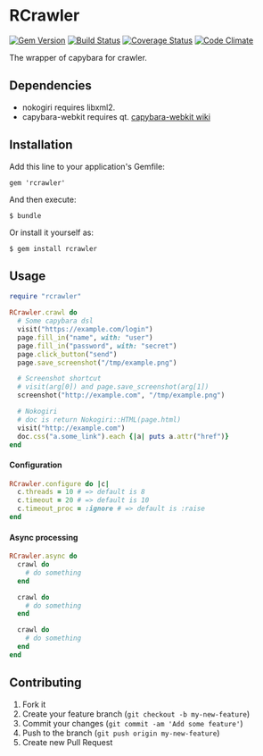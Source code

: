 # RCrawler

[![Gem Version](https://badge.fury.io/rb/rcrawler.png)](http://badge.fury.io/rb/rcrawler)
[![Build Status](https://travis-ci.org/i2bskn/rcrawler.png?branch=master)](https://travis-ci.org/i2bskn/rcrawler)
[![Coverage Status](https://coveralls.io/repos/i2bskn/rcrawler/badge.png)](https://coveralls.io/r/i2bskn/rcrawler)
[![Code Climate](https://codeclimate.com/github/i2bskn/rcrawler.png)](https://codeclimate.com/github/i2bskn/rcrawler)

The wrapper of capybara for crawler.

## Dependencies

* nokogiri requires libxml2.
* capybara-webkit requires qt. [capybara-webkit wiki](https://github.com/thoughtbot/capybara-webkit/wiki/Installing-Qt-and-compiling-capybara-webkit)

## Installation

Add this line to your application's Gemfile:

    gem 'rcrawler'

And then execute:

    $ bundle

Or install it yourself as:

    $ gem install rcrawler

## Usage

```ruby
require "rcrawler"

RCrawler.crawl do
  # Some capybara dsl
  visit("https://example.com/login")
  page.fill_in("name", with: "user")
  page.fill_in("password", with: "secret")
  page.click_button("send")
  page.save_screenshot("/tmp/example.png")

  # Screenshot shortcut
  # visit(arg[0]) and page.save_screenshot(arg[1])
  screenshot("http://example.com", "/tmp/example.png")

  # Nokogiri
  # doc is return Nokogiri::HTML(page.html)
  visit("http://example.com")
  doc.css("a.some_link").each {|a| puts a.attr("href")}
end
```

#### Configuration

```ruby
RCrawler.configure do |c|
  c.threads = 10 # => default is 8
  c.timeout = 20 # => default is 10
  c.timeout_proc = :ignore # => default is :raise
end
```

#### Async processing

```ruby
RCrawler.async do
  crawl do
    # do something
  end

  crawl do
    # do something
  end

  crawl do
    # do something
  end
end
```
## Contributing

1. Fork it
2. Create your feature branch (`git checkout -b my-new-feature`)
3. Commit your changes (`git commit -am 'Add some feature'`)
4. Push to the branch (`git push origin my-new-feature`)
5. Create new Pull Request
